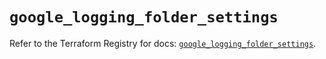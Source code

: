 # `google_logging_folder_settings`

Refer to the Terraform Registry for docs: [`google_logging_folder_settings`](https://registry.terraform.io/providers/hashicorp/google-beta/6.24.0/docs/resources/google_logging_folder_settings).
